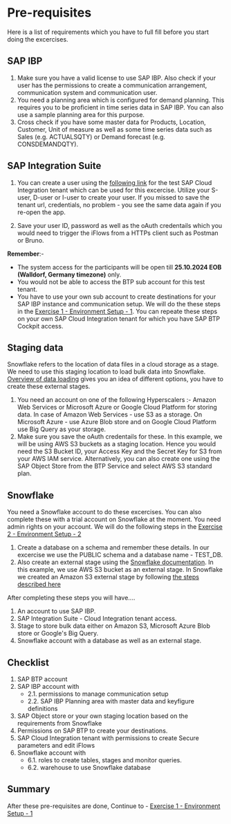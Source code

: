 # Pre-requisites

Here is a list of requirements which you have to full fill before you start doing the excercises. 

## SAP IBP

1. Make sure you have a valid license to use SAP IBP. Also check if your user has the permissions to create a communication arrangement, communication system and communication user.
2. You need a planning area which is configured for demand planning. This requires you to be proficient in time series data in SAP IBP. You can also use a sample planning area for this purpose. 
3. Cross check if you have some master data for Products, Location, Customer, Unit of measure as well as some time series data such as Sales (e.g. ACTUALSQTY) or Demand forecast (e.g. CONSDEMANDQTY).

## SAP Integration Suite

1. You can create a user using the [following link](https://techedtenantbookerapplication-ad5b9d48b.dispatcher.hana.ondemand.com/index.html) for the test SAP Cloud Integration tenant which can be used for this excercise. Utilize your S-user, D-user or I-user to create your user. If you missed to save the tenant url, credentials, no problem - you see the same data again if you re-open the app.

2. Save your user ID, password as well as the oAuth credentails which you would need to trigger the iFlows from a HTTPs client such as Postman or Bruno.

<b>Remember</b>:- <ul>
    <li>The system access for the participants will be open till <b>25.10.2024 EOB (Walldorf, Germany timezone)</b> only.
    <li>You would not be able to access the BTP sub account for this test tenant.</li> 
    <li>You have to use your own sub account to create destinations for your SAP IBP instance and communication setup. We will do the these steps in the [Exercise 1 - Environment Setup - 1](../ex1/README.md). You can repeate these steps on your own SAP Cloud Integration tenant for which you have SAP BTP Cockpit access.</li>
</ul>

## Staging data

Snowflake refers to the location of data files in a cloud storage as a stage. We need to use this staging location to load bulk data into Snowflake. [Overview of data loading](https://docs.snowflake.com/en/user-guide/data-load-overview) gives you an idea of different options, you have to create these external stages.

1. You need an account on one of the following Hyperscalers :- Amazon Web Services or Microsoft Azure or Google Cloud Platform for storing data. In case of Amazon Web Services - use S3 as a storage. On Microsoft Azure - use Azure Blob store and on Google Cloud Platform use Big Query as your storage. 
2. Make sure you save the oAuth credentails for these. In this example, we will be using AWS S3 buckets as a staging location. Hence you would need the S3 Bucket ID, your Access Key and the Secret Key for S3 from your AWS IAM service. Alternatively, you can also create one using the SAP Object Store from the BTP Service and select AWS S3 standard plan. 

## Snowflake

You need a Snowflake account to do these excercises. You can also complete these with a trial account on Snowflake at the moment. You need admin rights on your account. We will do the following steps in the [Exercise 2 - Environment Setup - 2](../ex2/README.md)
1. Create a database on a schema and remember these details. In our excercise we use the PUBLIC schema and a database name - TEST_DB.
2. Also create an external stage using the [Snowflake documentation](https://docs.snowflake.com/en/user-guide/data-load-overview). In this example, we use AWS S3 bucket as an external stage. In Snowflake we created an Amazon S3 external stage by following [the steps described here](https://docs.snowflake.com/en/user-guide/data-load-s3)

After completing these steps you will have....

1.  An account to use SAP IBP.
2.  SAP Integration Suite - Cloud Integration tenant access.
3.  Stage to store bulk data either on Amazon S3, Microsoft Azure Blob store or Google's Big Query.
4.  Snowflake account with a database as well as an external stage. 

## Checklist
1. SAP BTP account
2. SAP IBP account with 
    - 2.1. permissions to manage communication setup
    - 2.2. SAP IBP Planning area with master data and keyfigure definitions
3. SAP Object store or your own staging location based on the requirements from Snowflake
4. Permissions on SAP BTP to create your destinations.
5. SAP Cloud Integration tenant with permissions to create Secure parameters and edit iFlows
6. Snowflake account with 
    - 6.1. roles to create tables, stages and monitor queries.
    - 6.2. warehouse to use Snowflake database

## Summary

After these pre-requisites are done, Continue to - [Exercise 1 - Environment Setup - 1](../ex1/README.md)
